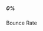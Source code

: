  <div class="order-4 md:col-span-6 lg:col-span-3 col-span-12 2xl:order-1 bg-purple-100 dark:bg-purple-500/20 card 2xl:col-span-2 group-data-[skin=bordered]:border-purple-500/20 relative overflow-hidden">
                        <div class="card-body">
                            <i data-lucide="kanban" class="absolute top-0 stroke-1 size-32 text-purple-200/50 dark:text-purple-500/20 ltr:-right-10 rtl:-left-10"></i>
                            <div class="flex items-center justify-center bg-purple-500 rounded-md size-12 text-15 text-purple-50">
                                <i data-lucide="users"></i>
                            </div>
                            <h5 class="mt-5 mb-2"><span class="counter-value" data-target="49.77">0</span>%</h5>
                            <p class="text-slate-500 dark:text-slate-200">Bounce Rate</p>
                        </div>
                    </div>
